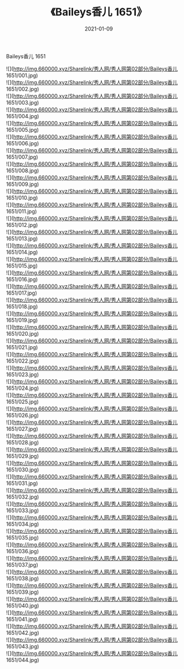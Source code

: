 ﻿---
layout: post
title:  《Baileys香儿 1651》
date:   2021-01-09
img: http://img.660000.xyz/Sharelink/秀人网/秀人网第02部分/Baileys香儿 1651/000.jpg
categories: [美女, 清纯, 唯美]
---

Baileys香儿 1651

  ![](http://img.660000.xyz/Sharelink/秀人网/秀人网第02部分/Baileys香儿 1651/001.jpg) <br> ![](http://img.660000.xyz/Sharelink/秀人网/秀人网第02部分/Baileys香儿 1651/002.jpg) <br> ![](http://img.660000.xyz/Sharelink/秀人网/秀人网第02部分/Baileys香儿 1651/003.jpg) <br> ![](http://img.660000.xyz/Sharelink/秀人网/秀人网第02部分/Baileys香儿 1651/004.jpg) <br> ![](http://img.660000.xyz/Sharelink/秀人网/秀人网第02部分/Baileys香儿 1651/005.jpg) <br> ![](http://img.660000.xyz/Sharelink/秀人网/秀人网第02部分/Baileys香儿 1651/006.jpg) <br> ![](http://img.660000.xyz/Sharelink/秀人网/秀人网第02部分/Baileys香儿 1651/007.jpg) <br> ![](http://img.660000.xyz/Sharelink/秀人网/秀人网第02部分/Baileys香儿 1651/008.jpg) <br> ![](http://img.660000.xyz/Sharelink/秀人网/秀人网第02部分/Baileys香儿 1651/009.jpg) <br> ![](http://img.660000.xyz/Sharelink/秀人网/秀人网第02部分/Baileys香儿 1651/010.jpg) <br> ![](http://img.660000.xyz/Sharelink/秀人网/秀人网第02部分/Baileys香儿 1651/011.jpg) <br> ![](http://img.660000.xyz/Sharelink/秀人网/秀人网第02部分/Baileys香儿 1651/012.jpg) <br> ![](http://img.660000.xyz/Sharelink/秀人网/秀人网第02部分/Baileys香儿 1651/013.jpg) <br> ![](http://img.660000.xyz/Sharelink/秀人网/秀人网第02部分/Baileys香儿 1651/014.jpg) <br> ![](http://img.660000.xyz/Sharelink/秀人网/秀人网第02部分/Baileys香儿 1651/015.jpg) <br> ![](http://img.660000.xyz/Sharelink/秀人网/秀人网第02部分/Baileys香儿 1651/016.jpg) <br> ![](http://img.660000.xyz/Sharelink/秀人网/秀人网第02部分/Baileys香儿 1651/017.jpg) <br> ![](http://img.660000.xyz/Sharelink/秀人网/秀人网第02部分/Baileys香儿 1651/018.jpg) <br> ![](http://img.660000.xyz/Sharelink/秀人网/秀人网第02部分/Baileys香儿 1651/019.jpg) <br> ![](http://img.660000.xyz/Sharelink/秀人网/秀人网第02部分/Baileys香儿 1651/020.jpg) <br> ![](http://img.660000.xyz/Sharelink/秀人网/秀人网第02部分/Baileys香儿 1651/021.jpg) <br> ![](http://img.660000.xyz/Sharelink/秀人网/秀人网第02部分/Baileys香儿 1651/022.jpg) <br> ![](http://img.660000.xyz/Sharelink/秀人网/秀人网第02部分/Baileys香儿 1651/023.jpg) <br> ![](http://img.660000.xyz/Sharelink/秀人网/秀人网第02部分/Baileys香儿 1651/024.jpg) <br> ![](http://img.660000.xyz/Sharelink/秀人网/秀人网第02部分/Baileys香儿 1651/025.jpg) <br> ![](http://img.660000.xyz/Sharelink/秀人网/秀人网第02部分/Baileys香儿 1651/026.jpg) <br> ![](http://img.660000.xyz/Sharelink/秀人网/秀人网第02部分/Baileys香儿 1651/027.jpg) <br> ![](http://img.660000.xyz/Sharelink/秀人网/秀人网第02部分/Baileys香儿 1651/028.jpg) <br> ![](http://img.660000.xyz/Sharelink/秀人网/秀人网第02部分/Baileys香儿 1651/029.jpg) <br> ![](http://img.660000.xyz/Sharelink/秀人网/秀人网第02部分/Baileys香儿 1651/030.jpg) <br> ![](http://img.660000.xyz/Sharelink/秀人网/秀人网第02部分/Baileys香儿 1651/031.jpg) <br> ![](http://img.660000.xyz/Sharelink/秀人网/秀人网第02部分/Baileys香儿 1651/032.jpg) <br> ![](http://img.660000.xyz/Sharelink/秀人网/秀人网第02部分/Baileys香儿 1651/033.jpg) <br> ![](http://img.660000.xyz/Sharelink/秀人网/秀人网第02部分/Baileys香儿 1651/034.jpg) <br> ![](http://img.660000.xyz/Sharelink/秀人网/秀人网第02部分/Baileys香儿 1651/035.jpg) <br> ![](http://img.660000.xyz/Sharelink/秀人网/秀人网第02部分/Baileys香儿 1651/036.jpg) <br> ![](http://img.660000.xyz/Sharelink/秀人网/秀人网第02部分/Baileys香儿 1651/037.jpg) <br> ![](http://img.660000.xyz/Sharelink/秀人网/秀人网第02部分/Baileys香儿 1651/038.jpg) <br> ![](http://img.660000.xyz/Sharelink/秀人网/秀人网第02部分/Baileys香儿 1651/039.jpg) <br> ![](http://img.660000.xyz/Sharelink/秀人网/秀人网第02部分/Baileys香儿 1651/040.jpg) <br> ![](http://img.660000.xyz/Sharelink/秀人网/秀人网第02部分/Baileys香儿 1651/041.jpg) <br> ![](http://img.660000.xyz/Sharelink/秀人网/秀人网第02部分/Baileys香儿 1651/042.jpg) <br> ![](http://img.660000.xyz/Sharelink/秀人网/秀人网第02部分/Baileys香儿 1651/043.jpg) <br> ![](http://img.660000.xyz/Sharelink/秀人网/秀人网第02部分/Baileys香儿 1651/044.jpg) <br>